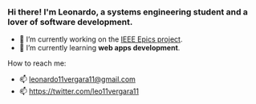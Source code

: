 ### Hi there! I'm Leonardo, a systems engineering student and a lover of software development.
- 🔭 I’m currently working on the [IEEE Epics project](https://github.com/Proyecto-Final-EPICS).
- 🌱 I’m currently learning **web apps development**.

How to reach me:
- 📫 leonardo11vergara11@gmail.com
- 📫 https://twitter.com/leo11vergara11

<!--
**LeonardoVergara/LeonardoVergara** is a ✨ _special_ ✨ repository because its `README.md` (this file) appears on your GitHub profile.

Here are some ideas to get you started:

- 🔭 I’m currently working on ...
- 🌱 I’m currently learning ...
- 👯 I’m looking to collaborate on ...
- 🤔 I’m looking for help with ...- 🔭 I’m currently working on ...
- 🌱 I’m currently learning ...
- 👯 I’m looking to collaborate on ...
- 🤔 I’m looking for help with ...
- 💬 Ask me about ...
- 📫 How to reach me: ...
- 😄 Pronouns: ...
- ⚡ Fun fact: ...
-->
